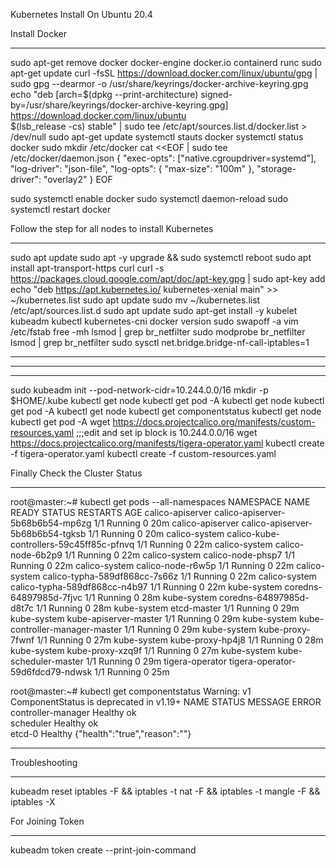 Kubernetes Install On Ubuntu 20.4

Install Docker 
************************************************************


sudo apt-get remove docker docker-engine docker.io containerd runc
sudo apt-get update
curl -fsSL https://download.docker.com/linux/ubuntu/gpg | sudo gpg --dearmor -o /usr/share/keyrings/docker-archive-keyring.gpg
echo   "deb [arch=$(dpkg --print-architecture) signed-by=/usr/share/keyrings/docker-archive-keyring.gpg] https://download.docker.com/linux/ubuntu \
  $(lsb_release -cs) stable" | sudo tee /etc/apt/sources.list.d/docker.list > /dev/null
sudo apt-get update
systemctl stauts docker
systemctl status docker
sudo mkdir /etc/docker
cat <<EOF | sudo tee /etc/docker/daemon.json
{ "exec-opts": ["native.cgroupdriver=systemd"],
"log-driver": "json-file",
"log-opts":
{ "max-size": "100m" },
"storage-driver": "overlay2"
}
EOF

 sudo systemctl enable docker
 sudo systemctl daemon-reload
 sudo systemctl restart docker

Follow the step for all nodes to install Kubernetes
********************************************

sudo apt update
sudo apt -y upgrade && sudo systemctl reboot
sudo apt install apt-transport-https curl
curl -s https://packages.cloud.google.com/apt/doc/apt-key.gpg | sudo apt-key add
echo "deb https://apt.kubernetes.io/ kubernetes-xenial main" >> ~/kubernetes.list
sudo apt update
sudo mv ~/kubernetes.list /etc/apt/sources.list.d
sudo apt update
sudo apt-get install -y kubelet kubeadm kubectl kubernetes-cni
docker version
sudo swapoff -a
vim /etc/fstab 
free -mh
lsmod | grep br_netfilter
sudo modprobe br_netfilter
lsmod | grep br_netfilter
sudo sysctl net.bridge.bridge-nf-call-iptables=1
************************************************************


**********************************************************
***********************************************************
 
 
 
 
 sudo kubeadm init --pod-network-cidr=10.244.0.0/16
 mkdir -p $HOME/.kube
 kubectl get node
 kubectl get pod -A
 kubectl get node
 kubectl get pod -A
 kubectl get node
 kubectl get componentstatus
 kubectl get node
 kubectl get pod -A
 wget https://docs.projectcalico.org/manifests/custom-resources.yaml           ;;;edit and set ip block is 10.244.0.0/16
 wget https://docs.projectcalico.org/manifests/tigera-operator.yaml
 kubectl create -f tigera-operator.yaml
 kubectl create -f custom-resources.yaml  
 
 
 Finally Check the Cluster Status
 ***************************************************************************************
 root@master:~# kubectl get pods --all-namespaces
NAMESPACE          NAME                                       READY   STATUS    RESTARTS   AGE
calico-apiserver   calico-apiserver-5b68b6b54-mp6zg           1/1     Running   0          20m
calico-apiserver   calico-apiserver-5b68b6b54-tgksb           1/1     Running   0          20m
calico-system      calico-kube-controllers-59c45ff85c-pfnvq   1/1     Running   0          22m
calico-system      calico-node-6b2p9                          1/1     Running   0          22m
calico-system      calico-node-phsp7                          1/1     Running   0          22m
calico-system      calico-node-r6w5p                          1/1     Running   0          22m
calico-system      calico-typha-589df868cc-7s66z              1/1     Running   0          22m
calico-system      calico-typha-589df868cc-n4b97              1/1     Running   0          22m
kube-system        coredns-64897985d-7fjvc                    1/1     Running   0          28m
kube-system        coredns-64897985d-d8t7c                    1/1     Running   0          28m
kube-system        etcd-master                                1/1     Running   0          29m
kube-system        kube-apiserver-master                      1/1     Running   0          29m
kube-system        kube-controller-manager-master             1/1     Running   0          29m
kube-system        kube-proxy-7fwnf                           1/1     Running   0          27m
kube-system        kube-proxy-hp4j8                           1/1     Running   0          28m
kube-system        kube-proxy-xzq9f                           1/1     Running   0          27m
kube-system        kube-scheduler-master                      1/1     Running   0          29m
tigera-operator    tigera-operator-59d6fdcd79-ndwsk           1/1     Running   0          25m

root@master:~# kubectl get componentstatus
Warning: v1 ComponentStatus is deprecated in v1.19+
NAME                 STATUS    MESSAGE                         ERROR
controller-manager   Healthy   ok                              
scheduler            Healthy   ok                              
etcd-0               Healthy   {"health":"true","reason":""}   
********************************************************************************

Troubleshooting 
************************************************************************************
kubeadm reset
iptables -F && iptables -t nat -F && iptables -t mangle -F && iptables -X

For Joining Token 
********************************
kubeadm token create --print-join-command



